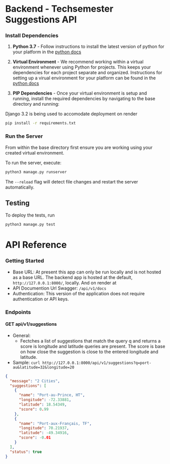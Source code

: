 # Backend - Techsemester Suggestions API

### Install Dependencies

1. **Python 3.7** - Follow instructions to install the latest version of python for your platform in the [python docs](https://docs.python.org/3/using/unix.html#getting-and-installing-the-latest-version-of-python)

2. **Virtual Environment** - We recommend working within a virtual environment whenever using Python for projects. This keeps your dependencies for each project separate and organized. Instructions for setting up a virual environment for your platform can be found in the [python docs](https://packaging.python.org/guides/installing-using-pip-and-virtual-environments/)

3. **PIP Dependencies** - Once your virtual environment is setup and running, install the required dependencies by navigating to the base directory and running:

Django 3.2 is being used to accomodate deployment on render

```bash
pip install -r requirements.txt
```

### Run the Server

From within the base directory first ensure you are working using your created virtual environment.

To run the server, execute:

```bash
python3 manage.py runserver
```

The `--reload` flag will detect file changes and restart the server automatically.

## Testing

To deploy the tests, run

```bash
python3 manage.py test
```

# API Reference

### Getting Started

- Base URL: At present this app can only be run locally and is not hosted as a base URL. The backend app is hosted at the default, `http://127.0.0.1:8000/`, locally. And on render at
- API Documention Url Swagger: `/api/v1/docs`
- Authentication: This version of the application does not require authentication or API keys.

### Endpoints

#### GET api/v1/suggestions

- General:
  - Fectches a list of suggestions that match the query q and returns a score is longitude and latitude queries are present. The score is base on how close the suggestion is close to the entered longitude and latitude.
- Sample: `curl http://127.0.0.1:8000/api/v1/suggestions?q=port-au&latitude=32&longitude=20`

```json
{
  "message": "2 Cities",
  "suggestions": [
    {
      "name": "Port-au-Prince, HT",
      "longitude": -72.33881,
      "latitude": 18.54349,
      "score": 0.99
    },
    {
      "name": "Port-aux-Français, TF",
      "longitude": 70.21937,
      "latitude": -49.34916,
      "score": -0.01
    }
  ],
  "status": true
}
```
